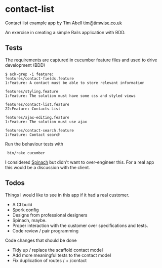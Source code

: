 contact-list
============

Contact list example app by Tim Abell <tim@timwise.co.uk>

An exercise in creating a simple Rails application with BDD.

Tests
-----

The requirements are captured in cucumber feature files and used to drive development (BDD)

	$ ack-grep -i feature:
	features/contact-fields.feature
	1:Feature: A contact must be able to store relevant information

	features/styling.feature
	1:Feature: The solution must have some css and styled views

	features/contact-list.feature
	22:Feature: Contacts List

	features/ajax-editing.feature
	1:Feature: The solution must use ajax

	features/contact-search.feature
	1:Feature: Contact search

Run the behaviour tests with

	 bin/rake cucumber

I considered [Spinach](http://codegram.github.io/spinach/) but didn't want to over-engineer this. For a real app this would be a discussion with the client.

Todos
-----
Things I would like to see in this app if it had a real customer.
* A CI build
* Spork config
* Designs from professional designers
* Spinach, maybe.
* Proper interaction with the customer over specifications and tests.
* Code review / pair programming

Code changes that should be done
* Tidy up / replace the scaffold contact model
* Add more meaningful tests to the contact model
* Fix duplication of routes / + /contact
